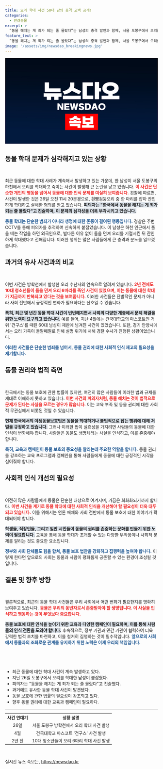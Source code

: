 ```yaml
---
title: 오리 학대 사건 50대 남의 충격 고백 공개!
categories:
  - 반려동물
excerpt: >
  “동물 해치는 게 죄가 되는 줄 몰랐다”는 남성의 충격 발언과 함께, 서울 도봉구에서 오리를 잔인하게 학대해 붙잡혔다. 이번 사건은 야생동물 보호의 필요성을 다시금 절실히 일깨운다.
feature_text: >
  “동물 해치는 게 죄가 되는 줄 몰랐다”는 남성의 충격 발언과 함께, 서울 도봉구에서 오리를 잔인하게 학대해 붙잡혔다. 이번 사건은 야생동물 보호의 필요성을 다시금 절실히 일깨운다.
image: '/assets/img/newsdao_breakingnews.jpg'
---
```


<p><img src="/assets/img/newsdao_breakingnews.jpg" alt="cryptoinkorea 속보" /></p>

<h2 data-ke-size="size26">동물 학대 문제가 심각해지고 있는 상황</h2>

<p data-ke-size="size16">&nbsp;</p>

<p>최근 동물에 대한 학대 사례가 계속해서 발생하고 있는 가운데, 한 남성이 서울 도봉구의 하천에서 오리를 학대하고 죽이는 사건이 발생해 큰 논란을 낳고 있습니다. <b><span style="color: #ee2323;">이 사건은 단순한 개인의 행동을 넘어서 동물에 대한 인식 문제를 여실히 보여줍니다.</span></b> 경찰에 따르면, 사건이 발생한 것은 26일 오전 11시 20분경으로, 흰뺨검둥오리 중 한 마리를 잡아 잔인하게 학대하고 살해한 혐의를 받고 있습니다. <b><span style="background-color: #21538527;">피의자는 "한국에서 동물을 해치는 게 죄가 되는 줄 몰랐다"고 진술하며, 이 문제의 심각성을 더욱 부각시키고 있습니다.</span></b> </p>

<p><b><span style="color: #1a5490;">동물 학대는 단순한 범죄가 아니라 생명에 대한 존중이 결여된 행동입니다.</span></b> 경찰은 주변 CCTV를 통해 피의자를 추적하여 신속하게 붙잡았습니다. 이 남성은 하천 인근에서 풀을 베는 작업을 하던 외국인으로, 별다른 이유 없이 돌을 던져 오리를 기절시킨 뒤 잔인하게 학대했다고 전해집니다. 이러한 행위는 많은 사람들에게 큰 충격과 분노를 일으켰습니다.</p>

<h2 data-ke-size="size26">과거의 유사 사건과의 비교</h2>

<p data-ke-size="size16">&nbsp;</p>

<p>이번 사건은 방학천에서 발생한 오리 수난사의 연속으로 알려져 있습니다. <b><span style="color: #ee2323;">2년 전에도 10대 청소년들이 돌을 던져 오리 6마리를 죽인 사건이 있었으며, 이는 동물에 대한 학대가 지금까지 반복되고 있다는 것을 보여줍니다.</span></b> 이러한 사건들은 단발적인 문제가 아니라 사회 전반에서 긍정적인 변화가 필요하다는 신호일 수 있습니다. </p>

<p><b><span style="background-color: #21538527;">특히, 최근 몇 년간 동물 학대 사건이 빈번해지면서 사회의 다양한 계층에서 문제 해결을 위한 노력이 요구되고 있습니다.</span></b> 예를 들어, 지난 4월에는 건국대학교의 마스코트인 거위 '건구스'를 때린 60대 남성이 재판에 넘겨진 사건이 있었습니다. 또한, 경기 안양시에서는 오리 가족이 돌팔매질로 인해 실명 위기에 처해 경찰 수사가 진행된 상황이었습니다. </p>

<p><b><span style="color: #1a5490;">이러한 사건들은 단순한 범죄를 넘어서, 동물 권리에 대한 사회적 인식 재고의 필요성을 제기합니다.</span></b> </p>

<h2 data-ke-size="size26">동물 권리와 법적 측면</h2>

<p data-ke-size="size16">&nbsp;</p>

<p>한국에서는 동물 보호에 관한 법률이 있지만, 여전히 많은 사람들이 이러한 법과 규제를 제대로 이해하지 못하고 있습니다. <b><span style="color: #ee2323;">이번 사건의 피의자처럼, 동물 해치는 것이 법적으로 문제가 된다는 사실을 모르는 경우가 많습니다.</span></b> 이는 교육 부족 및 동물 권리에 대한 사회적 무관심에서 비롯된 것일 수 있습니다. </p>

<p><b><span style="background-color: #21538527;">현재 한국에서의 야생동물보호법은 동물을 학대하거나 불법적으로 잡는 행위에 대해 처벌을 규정하고 있습니다.</span></b> 그러나 이러한 법이 실효성을 가지려면 사람들의 동물에 대한 인식이 변화해야 합니다. 사람들은 동물도 생명체라는 사실을 인식하고, 이를 존중해야 합니다. </p>

<p><b><span style="color: #1a5490;">특히, 교육과 캠페인이 동물 보호의 중요성을 알리는데 주요한 역할을 합니다.</span></b> 동물 권리를 강조하는 교육 프로그램과 캠페인을 통해 사람들에게 동물에 대한 긍정적인 시각을 심어줘야 합니다. </p>

<h2 data-ke-size="size26">사회적 인식 개선의 필요성</h2>

<p data-ke-size="size16">&nbsp;</p>

<p>여전히 많은 사람들에게 동물은 단순한 대상으로 여겨지며, 가끔은 희화화되기까지 합니다. <b><span style="color: #ee2323;">이번 사건을 계기로 동물 학대에 대한 사회적 인식을 개선해야 할 필요성이 더욱 대두되고 있습니다.</span></b> 이를 위해서는 언론 매체와 사회 전반에서 동물 보호에 대한 이야기가 확대되어야 합니다. </p>

<p><b><span style="background-color: #21538527;">학생들, 직장인들, 그리고 일반 시민들이 동물의 권리를 존중하는 문화를 만들기 위한 노력이 필요합니다.</span></b> 교육을 통해 동물 학대가 초래할 수 있는 다양한 부작용이나 사회적 문제를 알리는 것도 중요한 요소입니다. </p>

<p><b><span style="color: #1a5490;">정부와 사회 단체들도 힘을 합쳐, 동물 보호 법안을 강화하고 집행력을 높여야 합니다.</span></b> 이렇게 한다면 앞으로의 사회는 동물과 사람이 평화롭게 공존할 수 있는 환경이 조성될 것입니다. </p>

<h2 data-ke-size="size26">결론 및 향후 방향</h2>

<p data-ke-size="size16">&nbsp;</p>

<p>결론적으로, 최근의 동물 학대 사건들은 우리 사회에서 어떤 변화가 필요한지를 명확히 보여주고 있습니다. <b><span style="color: #ee2323;">동물은 우리의 동반자로서 존중받아야 할 생명입니다. 이 사실을 인식하고 행동하는 것이 무엇보다 중요합니다.</span></b> </p>

<p><b><span style="background-color: #21538527;">동물 보호에 대한 인식을 높이기 위한 교육과 다양한 캠페인이 필요하며, 이를 통해 사람들의 인식 전환을 도와야 합니다.</span></b> 후속적으로, 정부 기관과 민간 기관이 협력하여 더욱 강력한 법적 조치를 마련하고, 이를 철저히 집행하는 것이 필수적입니다. <b><span style="color: #1a5490;">앞으로의 사회에서 동물과의 조화로운 관계를 유지하기 위한 노력은 이제 우리의 책임입니다.</span></b> </p>

<p data-ke-size="size16">&nbsp;</p>

<p><br></p>

<ul>
    <li>최근 동물에 대한 학대 사건이 계속 발생하고 있다.</li>
    <li>지난 26일 도봉구에서 오리를 학대한 남성이 붙잡혔다.</li>
    <li>피의자는 "동물을 해치는 게 죄가 되는 줄 몰랐다"고 진술했다.</li>
    <li>과거에도 유사한 동물 학대 사건이 발견됐다.</li>
    <li>동물 보호에 관한 법률의 필요성이 강조되고 있다.</li>
    <li>향후 동물 권리에 대한 교육과 캠페인이 필요하다.</li>
</ul>

<hr>

<table style="width: 100%;">
    <tr>
        <td style="text-align: center; height: 17px;"><b>사건 연대기</b></td>
        <td style="text-align: center; height: 17px;"><b>상황 설명</b></td>
    </tr>
    <tr>
        <td style="text-align: center; height: 17px;">26일</td>
        <td style="text-align: center; height: 17px;">서울 도봉구 방학천에서 오리 학대 사건 발생</td>
    </tr>
    <tr>
        <td style="text-align: center; height: 17px;">4월</td>
        <td style="text-align: center; height: 17px;">건국대학교 마스코트 '건구스' 사건 발생</td>
    </tr>
    <tr>
        <td style="text-align: center; height: 17px;">2년 전</td>
        <td style="text-align: center; height: 17px;">10대 청소년들이 오리 6마리 학대 사건 발생</td>
    </tr>
</table>

<p data-ke-size="size16">&nbsp;</p>
실시간 뉴스 속보는, <a href="https://newsdao.kr" rel="dofollow">https://newsdao.kr</a>


